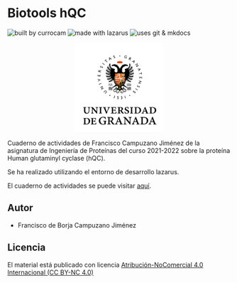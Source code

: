 # Biotools hQC
![built by currocam](https://img.shields.io/badge/built%20by-developers%20%3C%2F%3E-orange.svg?longCache=true&style=for-the-badge) ![made with lazarus](https://img.shields.io/badge/made%20with-mkdocs-green.svg?longCache=true&style=for-the-badge) ![uses git & mkdocs](https://img.shields.io/badge/uses-git-blue.svg?longCache=true&style=for-the-badge)

<div align="center">
    <img width="200" src="/docs/images/logoasl.png" alt="Universidad de Granada">
</div>

<div align="center">

</div>

Cuaderno de actividades de Francisco Campuzano Jiménez de la asignatura de Ingeniería de Proteínas del curso 2021-2022 sobre la proteína Human glutaminyl cyclase (hQC).

Se ha realizado utilizando el entorno de desarrollo lazarus. 

El cuaderno de actividades se puede visitar [aquí](https://currocam.github.io/biotools_hQC/).

## Autor
- Francisco de Borja Campuzano Jiménez

## Licencia
El material está publicado con licencia [Atribución-NoComercial 4.0 Internacional (CC BY-NC 4.0)](https://creativecommons.org/licenses/by-nc/4.0/deed.es)
